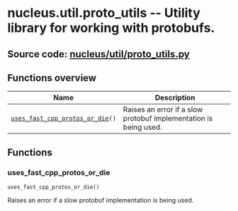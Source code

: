 # nucleus.util.proto_utils -- Utility library for working with protobufs.

## **Source code:** [nucleus/util/proto_utils.py](https://github.com/google/nucleus/tree/master/nucleus/util/proto_utils.py)

## Functions overview

Name                                                              | Description
----------------------------------------------------------------- | -----------
[`uses_fast_cpp_protos_or_die`](#uses_fast_cpp_protos_or_die)`()` | Raises an error if a slow protobuf implementation is being used.

## Functions

### uses_fast_cpp_protos_or_die

`uses_fast_cpp_protos_or_die()`

Raises an error if a slow protobuf implementation is being used.
